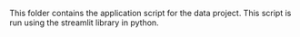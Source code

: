 This folder contains the application script for the data project.
This script is run using the streamlit library in python.
